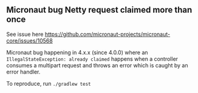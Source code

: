 ## Micronaut bug Netty request claimed more than once

See issue here https://github.com/micronaut-projects/micronaut-core/issues/10568

Micronaut bug happening in 4.x.x (since 4.0.0) where an `IllegalStateException: already claimed` happens when a controller consumes a multipart request and throws an error which is caught by an error handler.

To reproduce, run `./gradlew test`

